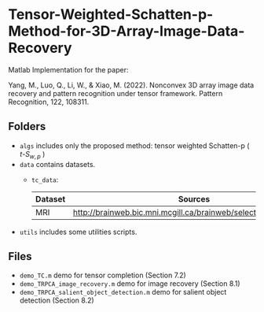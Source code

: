 # Tensor-Weighted-Schatten-p-Method-for-3D-Array-Image-Data-Recovery
Matlab Implementation for the paper:

Yang, M., Luo, Q., Li, W., & Xiao, M. (2022). Nonconvex 3D array image data recovery and pattern recognition under tensor framework. Pattern Recognition, 122, 108311.

## Folders
- `algs` includes only the proposed method: tensor weighted Schatten-p ( $t\text{-}S_{w,p}$ )
- `data` contains datasets.
  - `tc_data`: 
  
    | Dataset | Sources |
    | ---- | ---- |
    | MRI | http://brainweb.bic.mni.mcgill.ca/brainweb/selection_normal.html |
- `utils` includes some utilities scripts.

## Files
- `demo_TC.m` demo for tensor completion (Section 7.2)
- `demo_TRPCA_image_recovery.m` demo for image recovery (Section 8.1)
- `demo_TRPCA_salient_object_detection.m` demo for salient object detection (Section 8.2)
